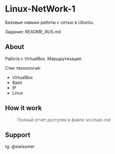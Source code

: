 # Linux-NetWork-1

Базовые навыки работы с сетью в Ubuntu.

Задание: README_RUS.md

## About

Работа с VirtualBox. Маршрутизация.

Стек технологий:

* VirtualBox
* Bash
* IP
* Linux

## How it work

> Полный отчёт доступен в файле src/main.md

## Support

tg: @swissmer